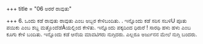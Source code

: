 +++
title = "06 ಅರರೆ ರಾವುತು"

+++
6. ಒಂದು ಕಡೆ ರಾವುತು ರಾವುತು ಎಂಬ ಅಬ್ಬರ ಕೇಳಿಬಂದಿತು. . ಇನ್ನೊಂದು ಕಡೆ ಸರಿಸ ಸಬಳಿU ಪೂತು ಪಯಿಕು ಎಂಬ ಶಬ್ದ ಮತ್ತೊಂದೆಡೆÀಯಲ್ಲಿಂದ ಕೇಳಿತು. ಇನ್ನೊಂದು ಪಕ್ಕದಿಂದ ಧಿರುರೆ ! ಸಾರಥಿ ಹಳು ಹಳು ಎಂಬ  ಕೂಗು ಕೇಳಿ ಬಂದಿತು.  ಇನ್ನೊಂದು ಕಡೆ ಆನೆಯ ಮಾವಟಿಗರು ನುಗ್ಗಿದರು. ಎಲ್ಲರೂ ಅರ್ಜುನನ ಮೇಲೆ ನುಗ್ಗಿ ಬಂದರು.